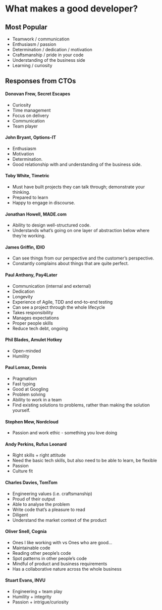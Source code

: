 # What makes a good developer?

## Most Popular
- Teamwork / communication
- Enthusiasm / passion
- Determination / dedication / motivation
- Craftsmanship / pride in your code
- Understanding of the business side
- Learning / curiosity

## Responses from CTOs

#### Donovan Frew, Secret Escapes
- Curiosity
- Time management
- Focus on delivery
- Communication
- Team player

#### John Bryant, Options-IT
- Enthusiasm
- Motivation
- Determination.
- Good relationship with and understanding of the business side.

#### Toby White, Timetric
- Must have built projects they can talk through; demonstrate your thinking.
- Prepared to learn
- Happy to engage in discourse.

#### Jonathan Howell, MADE.com
- Ability to design well-structured code.
- Understands what’s going on one layer of abstraction below where they’re working.

#### James Griffin, IDIO
- Can see things from our perspective and the customer’s perspective.
- Constantly complains about things that are quite perfect.

#### Paul Anthony, Pay4Later
- Communication (internal and external)
- Dedication
- Longevity
- Experience of Agile, TDD and end-to-end testing
- Can see a project through the whole lifecycle
- Takes responsibility
- Manages expectations
- Proper people skills
- Reduce tech debt, ongoing

#### Phil Blades, Amulet Hotkey
- Open-minded
- Humility

#### Paul Lomax, Dennis
- Pragmatism
- Fast typing
- Good at Googling
- Problem solving
- Ability to work in a team
- Find existing solutions to problems, rather than making the solution yourself.

#### Stephen Mew, Nordcloud
- Passion and work ethic - something you love doing

#### Andy Perkins, Rufus Leonard
- Right skills + right attitude
- Need the basic tech skills, but also need to be able to learn, be flexible
- Passion
- Culture fit

#### Charles Davies, TomTom
- Engineering values (i.e. craftsmanship)
- Proud of their output
- Able to analyse the problem
- Write code that’s a pleasure to read
- Diligent
- Understand the market context of the product

#### Oliver Snell, Cognia
- Ones I like working with vs Ones who are good…
- Maintainable code
- Reading other people’s code
- Spot patterns in other people’s code
- Mindful of product and business requirements
- Has a collaborative nature across the whole business

#### Stuart Evans, INVU
- Engineering + team play
- Humility + integrity
- Passion + intrigue/curiosity
